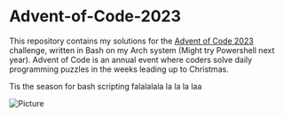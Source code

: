 # Advent-of-Code-2023
This repository contains my solutions for the [Advent of Code 2023](https://adventofcode.com/) challenge, written in Bash on my Arch system (Might try Powershell next year). Advent of Code is an annual event where coders solve daily programming puzzles in the weeks leading up to Christmas.

Tis the season for bash scripting falalalala la la la laa


![Picture]([http://url/to/img.png](https://user-images.githubusercontent.com/46886724/145045869-97cb7298-bb88-4d10-9e43-099a943d894c.png)https://user-images.githubusercontent.com/46886724/145045869-97cb7298-bb88-4d10-9e43-099a943d894c.png)
